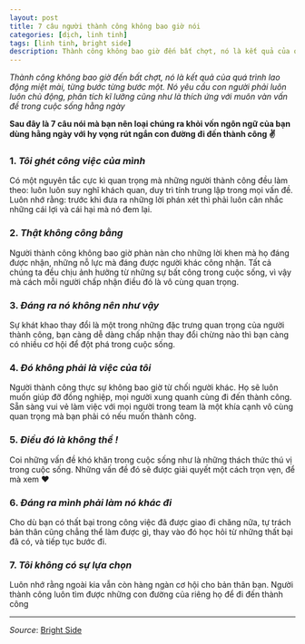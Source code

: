 ```yaml
---
layout: post
title: 7 câu người thành công không bao giờ nói
categories: [dịch, linh tinh]
tags: [linh tinh, bright side]
description: Thành công không bao giờ đến bất chợt, nó là kết quả của quá trình lao động miệt mài, từng bước từng bước một. Nó yêu cầu con người phải luôn luôn chủ động, phân tích kĩ lưỡng cũng như là thích ứng với muôn vàn vấn đề trong cuộc sống hằng ngày.
---
```


*Thành công không bao giờ đến bất chợt, nó là kết quả của quá trình lao động miệt mài, từng bước từng bước một. Nó yêu cầu con người phải luôn luôn chủ động, phân tích kĩ lưỡng cũng như là thích ứng với muôn vàn vấn đề trong cuộc sống hằng ngày*

**Sau đây là 7 câu nói mà bạn nên loại chúng ra khỏi vốn ngôn ngữ của bạn dùng hằng ngày với hy vọng rút ngắn con đường đi đến thành công ✌**

### 1.  *Tôi ghét công việc của mình*

Có một nguyên tắc cực kì quan trọng mà những người thành công đều làm theo: luôn luôn suy nghĩ khách quan, duy trì tính trung lập trong mọi vấn đề. Luôn nhớ rằng: trước khi đưa ra những lời phán xét thì phải luôn cân nhắc những cái lợi và cái hại mà nó đem lại.

### 2. *Thật không công bằng*

Người thành công không bao giờ phàn nàn cho những lời khen mà họ đáng được nhận, những nỗ lực mà đáng được người khác công nhận. Tất cả chúng ta đều chịu ảnh hưởng từ những sự bất công trong cuộc sống, vì vậy mà cách mỗi người chấp nhận điều đó là vô cùng quan trọng.

### 3. *Đáng ra nó không nên như vậy*

Sự khát khao thay đổi là một trong những đặc trưng quan trọng của người thành công, bạn càng dễ dàng chấp nhận thay đổi chừng nào thì bạn càng có nhiều cơ hội để đột phá trong cuộc sống.

### 4. *Đó không phải là việc của tôi*

Người thành công thực sự không bao giờ từ chối người khác. Họ sẽ luôn muốn giúp đỡ đồng nghiệp, mọi người xung quanh cùng đi đến thành công. Sẵn sàng vui vẻ làm việc với mọi người trong team là một khía cạnh vô cùng quan trọng mà bạn phải có nếu muốn thành công.

### 5. *Điều đó là không thể !*

Coi những vấn đề khó khăn trong cuộc sống như là những thách thức thú vị trong cuộc sống. Những vấn đề đó sẽ được giải quyết một cách trọn vẹn, để mà xem ❤

### 6. *Đáng ra mình phải làm nó khác đi*

Cho dù bạn có thất bại trong công việc đã được giao đi chăng nữa, tự trách bản thân cũng chẳng thể làm được gì, thay vào đó học hỏi từ những thất bại đã có, và tiếp tục bước đi.

### 7. *Tôi không có sự lựa chọn*

Luôn nhớ rằng ngoài kia vẫn còn hàng ngàn cơ hội cho bản thân bạn. Người thành công luôn tìm được những con đường của riêng họ để đi đến thành công

***
_Source_: [Bright Side](https://brightside.me/inspiration-psychology/7-phrases-successful-people-dont-use-274910/)
